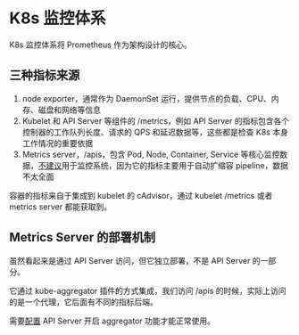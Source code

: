# K8s 监控体系

K8s 监控体系将 Prometheus 作为架构设计的核心。

## 三种指标来源

1. node exporter，通常作为 DaemonSet 运行，提供节点的负载、CPU、内存、磁盘和网络等信息
2. Kubelet 和 API Server 等组件的 /metrics，例如 API Server 的指标包含各个控制器的工作队列长度、请求的 QPS 和延迟数据等，这些都是检查 K8s 本身工作情况的重要依据
3. Metrics server，/apis，包含 Pod, Node, Container, Service 等核心监控数据，[不建议](https://groups.google.com/g/kubernetes-sig-instrumentation/c/bqdavcbwO7g/m/a9_4AU0DCAAJ)用于监控系统，因为它的指标主要用于自动扩缩容 pipeline，数据不太全面

容器的指标来自于集成到 kubelet 的 cAdvisor，通过 kubelet /metrics 或者 metrics server 都能获取到。

## Metrics Server 的部署机制

虽然看起来是通过 API Server 访问，但它独立部署，不是 API Server 的一部分。

它通过 kube-aggregator 插件的方式集成，我们访问 /apis 的时候，实际上访问的是一个代理，它后面有不同的指标后端。

需要[配置](https://kubernetes.io/docs/tasks/extend-kubernetes/configure-aggregation-layer/) API Server 开启 aggregator 功能才能正常使用。
